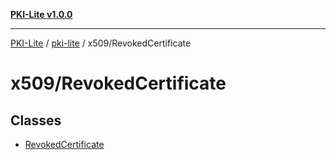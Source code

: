 [**PKI-Lite v1.0.0**](../../../README.md)

---

[PKI-Lite](../../../README.md) / [pki-lite](../../README.md) / x509/RevokedCertificate

# x509/RevokedCertificate

## Classes

- [RevokedCertificate](classes/RevokedCertificate.md)
